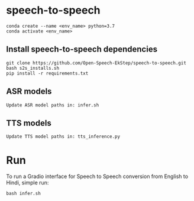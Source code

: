 # speech-to-speech

```
conda create --name <env_name> python=3.7
conda activate <env_name>
```

## Install speech-to-speech dependencies

```
git clone https://github.com/Open-Speech-EkStep/speech-to-speech.git
bash s2s_installs.sh
pip install -r requirements.txt

```

## ASR models
```
Update ASR model paths in: infer.sh
```

## TTS models
```
Update TTS model paths in: tts_inference.py
```

# Run 

To run a Gradio interface for Speech to Speech conversion from English to Hindi, simple run:
```
bash infer.sh
```
